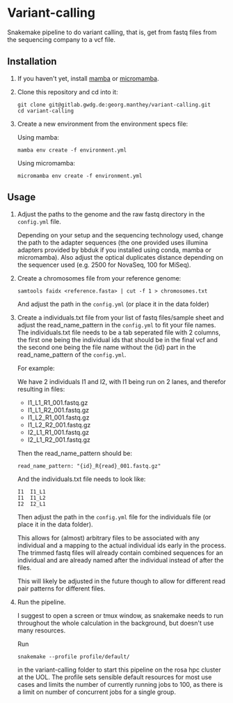 # Variant-calling

Snakemake pipeline to do variant calling, that is, get from fastq files from the sequencing company to a vcf file.

## Installation

1. If you haven't yet, install [mamba](https://mamba.readthedocs.io/en/latest/installation/mamba-installation.html) or [micromamba](https://mamba.readthedocs.io/en/latest/installation/micromamba-installation.html).

2. Clone this repository and cd into it:

    ```
    git clone git@gitlab.gwdg.de:georg.manthey/variant-calling.git
    cd variant-calling
    ```

3. Create a new environment from the environment specs file:

    Using mamba:
    ```
    mamba env create -f environment.yml
    ```

    Using micromamba:
    ```
    micromamba env create -f environment.yml
    ```

## Usage

1. Adjust the paths to the genome and the raw fastq directory in the `config.yml` file.

    Depending on your setup and the sequencing technology used, change the path to the adapter sequences (the one provided uses illumina adapters provided by bbduk if you installed using conda, mamba or micromamba). Also adjust the optical duplicates distance depending on the sequencer used (e.g. 2500 for NovaSeq, 100 for MiSeq).

2. Create a chromosomes file from your reference genome:

    ```
    samtools faidx <reference.fasta> | cut -f 1 > chromosomes.txt
    ```

    And adjust the path in the `config.yml` (or place it in the data folder)

3. Create a individuals.txt file from your list of fastq files/sample sheet and adjust the read_name_pattern in the `config.yml` to fit your file names. The individuals.txt file needs to be a tab seperated file with 2 columns, the first one being the individual ids that should be in the final vcf and the second one being the file name without the {id} part in the read_name_pattern of the `config.yml`. 

    For example:
    
    We have 2 individuals I1 and I2, with I1 being run on 2 lanes, and therefor resulting in files:
    
     - I1_L1_R1_001.fastq.gz
     - I1_L1_R2_001.fastq.gz
     - I1_L2_R1_001.fastq.gz
     - I1_L2_R2_001.fastq.gz
     - I2_L1_R1_001.fastq.gz
     - I2_L1_R2_001.fastq.gz

    Then the read_name_pattern should be:

    ```
    read_name_pattern: "{id}_R{read}_001.fastq.gz"
    ```

    And the individuals.txt file needs to look like:

    ```
    I1	I1_L1
    I1	I1_L2
    I2	I2_L1
    ```

    Then adjust the path in the `config.yml` file for the individuals file (or place it in the data folder).


    This allows for (almost) arbitrary files to be associated with any individual and a mapping to the actual individual ids early in the process. The trimmed fastq files will already contain combined sequences for an individual and are already named after the individual instead of after the files.

    This will likely be adjusted in the future though to allow for different read pair patterns for different files.

4. Run the pipeline.
    
    I suggest to open a screen or tmux window, as snakemake needs to run throughout the whole calculation in the background, but doesn't use many resources. 

    Run 

    ```
    snakemake --profile profile/default/
    ```

    in the variant-calling folder to start this pipeline on the rosa hpc cluster at the UOL. The profile sets sensible default resources for most use cases and limits the number of currently running jobs to 100, as there is a limit on number of concurrent jobs for a single group.